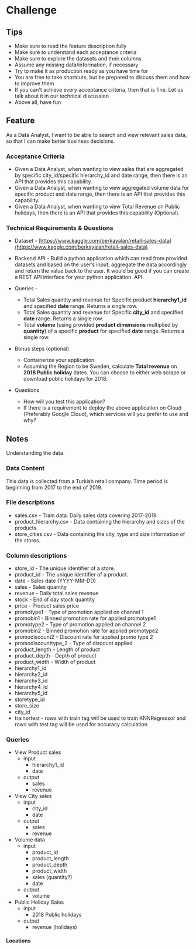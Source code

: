 # Challenge

## Tips

- Make sure to read the feature description fully
- Make sure to understand each acceptance criteria
- Make sure to explore the datasets and their columns
- Assume any missing data/information, if necessary
- Try to make it as production ready as you have time for
- You are free to take shortcuts, but be prepared to discuss them and how to improve them
- If you can't achieve every acceptance criteria, then that is fine. Let us talk about it in our technical discussion
- Above all, have fun

## Feature

As a Data Analyst, I want to be able to search and view relevant sales data, so that I can make better business decisions.

### Acceptance Criteria

- Given a Data Analyst, when wanting to view sales that are aggregated by specific
city_id/specific hierarchy_id and date range, then there is an API that provides this capability.
- Given a Data Analyst, when wanting to view aggregated volume data for specific product and date range, then there is an API that provides this capability.
- Given a Data Analyst, when wanting to view Total Revenue on Public holidays, then there is an API that provides this capability (Optional).

### Technical Requirements & Questions

- Dataset - [https://www.kaggle.com/berkayalan/retail-sales-data](https://www.kaggle.com/berkayalan/retail-sales-data)
- Backend API - Build a python application which can read from provided datasets and based on the user’s input, aggregate the data accordingly and return the value back to the user. It would be good if you can create a REST API interface for your python application. API.

- Queries -
  - Total Sales quantity and revenue for Specific product **hierarchy1_id** and specified **date** range. Returns a single row.
  - Total Sales quantity and revenue for Specific **city_id** and specified **date** range. Returns a single row.
  - Total **volume** (using provided **product dimensions** multiplied by **quantity**) of a specific **product** for specified **date** range. Returns a single row.
- Bonus steps (optional)
  - Containerize your application
  - Assuming the Region to be Sweden, calculate **Total revenue** on **2018 Public holiday** dates. You can choose to either web scrape or download public holidays for 2018.
- Questions
  - How will you test this application?
  - If there is a requirement to deploy the above application on Cloud (Preferably Google Cloud), which services will you prefer to use and why?

## Notes

Understanding the data

### Data Content

This data is collected from a Turkish retail company. Time period is beginning from 2017 to the end of 2019.

### File descriptions

- sales.csv - Train data. Daily sales data covering 2017-2019.
- product_hierarchy.csv - Data containing the hierarchy and sizes of the products.
- store_cities.csv - Data containing the city, type and size information of the stores.

### Column descriptions

- store_id - The unique identifier of a store.
- product_id - The unique identifier of a product.
- date - Sales date (YYYY-MM-DD)
- sales - Sales quantity
- revenue - Daily total sales revenue
- stock - End of day stock quantity
- price - Product sales price
- promotype1 - Type of promotion applied on channel 1
- promobin1 - Binned promotion rate for applied promotype1
- promotype2 - Type of promotion applied on channel 2
- promobin2 - Binned promotion rate for applied promotype2
- promodiscount2 - Discount rate for applied promo type 2
- promodiscounttype_2 - Type of discount applied
- product_length - Length of product
- product_depth - Depth of product
- product_width - Width of product
- hierarchy1_id
- hierarchy2_id
- hierarchy3_id
- hierarchy4_id
- hierarchy5_id
- storetype_id
- store_size
- city_id
- trainortest - rows with train tag will be used to train KNNRegressor and rows with test tag will be used for accuracy calculation

### Queries

- View Product sales
  - input
    - hierarchy1_id
    - date
  - output
    - sales
    - revenue
- View City sales
  - input
    - city_id
    - date
  - output
    - sales
    - revenue
- Volume data
  - input
    - product_id
    - product_length
    - product_depth
    - product_width
    - sales (quantity?)
    - date
  - output
    - volume
- Public Holiday Sales
  - input
    - 2018 Public holidays
  - output
    - revenue (holidays)

#### Locations
